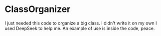 # ClassOrganizer

I just needed this code to organize a big class. I didn't write it on my own I used DeepSeek to help me. An example of use is inside the code, peace.

